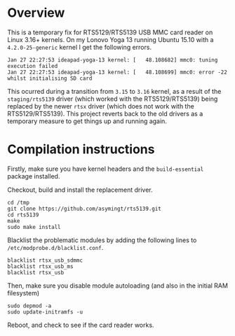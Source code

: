 # Overview #

This is a temporary fix for RTS5129/RTS5139 USB MMC card reader on Linux 3.16+ kernels. On my Lonovo Yoga 13 running Ubuntu 15.10 with a ```4.2.0-25-generic``` kernel I get the following errors.

```
Jan 27 22:27:53 ideapad-yoga-13 kernel: [   48.108682] mmc0: tuning execution failed
Jan 27 22:27:53 ideapad-yoga-13 kernel: [   48.108699] mmc0: error -22 whilst initialising SD card
```

This ocurred during a transition from ```3.15``` to ```3.16``` kernel, as a result of the ```staging/rts5139``` driver (which worked with the RTS5129/RTS5139) being replaced by the newer ```rtsx``` driver (which does not work with the RTS5129/RTS5139). This project reverts back to the old drivers as a temporary measure to get things up and running again.

# Compilation instructions #

Firstly, make sure you have kernel headers and the ```build-essential``` package installed.

Checkout, build and install the replacement driver.

```
cd /tmp
git clone https://github.com/asymingt/rts5139.git
cd rts5139
make
sudo make install
```

Blacklist the problematic modules by adding the following lines to ```/etc/modprobe.d/blacklist.conf```.

```
blacklist rtsx_usb_sdmmc
blacklist rtsx_usb_ms
blacklist rtsx_usb
```

Then, make sure you disable module autoloading (and also in the initial RAM filesystem)

```
sudo depmod -a
sudo update-initramfs -u
```

Reboot, and check to see if the card reader works.





